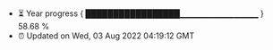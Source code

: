 - ⏳ Year progress { █████████████████▁▁▁▁▁▁▁▁▁▁▁▁▁ } 58.68 %
- ⏰ Updated on Wed, 03 Aug 2022 04:19:12 GMT

